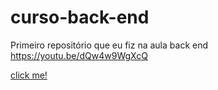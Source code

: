 # curso-back-end
Primeiro repositório que eu fiz na aula back end https://youtu.be/dQw4w9WgXcQ

<a href='https://slm-assets.secondlife.com/assets/22040563/view_large/Gnomed.jpg?1541258301'> click me!
